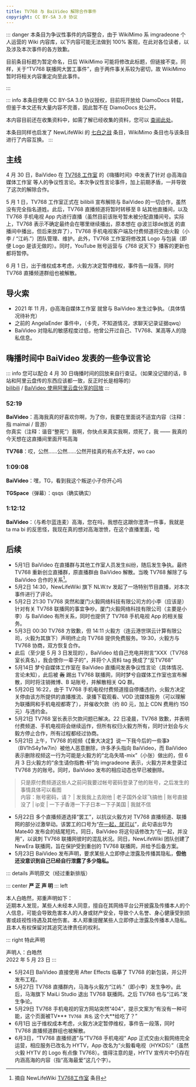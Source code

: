 ```yaml
---
title: TV768 与 BaiVideo 解除合作事件
copyright: CC BY-SA 3.0 协议
---
```


::: danger
本条目为争议性事件的内容整合，由于 WikiMimo 系 imgradeone 个人运营的 Wiki 内容库，以下内容可能无法做到 100% 客观，在此对各位读者，以及涉及本次事件的各方致歉。

目前条目标题为暂定命名，日后 WikiMimo 可能将修改此标题，但链接不变。同样，关于“TV768 联播网大罢工事件”，由于两件事关系较为密切，故 WikiMimo 暂时将相关内容重定向至此事件。
<!-- 鉴于本次事件逐步恶化，本条目的更新已经陷入瓶颈。（没有瓶颈了.png）
另外，WikiMimo 始终代表我的立场，我的 Wiki 和 NewLifeWiki 也只会在内容方面进行交流。我无权干涉 NewLifeWiki 方的立场，也无力保证事实最后会被传播成什么样子，但，WikiMimo 将始终坚信“事实派”。
我已经（？）尽最大努力在这篇条目中照顾到 BaiVideo 和 TV768 的看法了，剩下的事情就只能交由各位评判了。 -->
:::

::: info
本条目使用 CC BY-SA 3.0 协议授权，目前将开放给 DiamoDocs 转载，但鉴于本文还有大量内容不完善，因此暂不在 DiamoDocs 处公开。

本内容目前还在收集资料中，如需了解已经收集的资料，您可以 [查阅此处](https://github.com/imgradeone/wikimimo/blob/preview/docs/web-fair/event/tv768-baiv.md?plain=1)。

本条目同样也启发了 NewLifeWiki 的 [七白之战](https://newlifewiki.miraheze.org/wiki/七白之战) 条目，WikiMimo 条目也与该条目进行了内容互换。<!-- （可是，我用的是 CC **BY**-SA 协议啊喂，你们那边基于我的条目做更改，好歹也给个标注吧？！） -->
:::

## 主线

4 月 30 日，BaiVideo 在 [TV768 工作室](/tv-broadcasting/self-media/tv768-studio.md) 的《嗨播时间》中发表了针对 @高海自媒体工作室 等人的争议性言论。本次争议性言论事件，加上前期矛盾，一并导致了这次的解除合作。

5 月 1 日，TV768 工作室正式在 bilibili 宣布解除与 BaiVideo 的一切合作，虽然没有完全指名道姓。此后，TV768 直播频道将暂时转移至 B 站其他直播间，以及 TV768 手机电视 App 内进行直播（虽然目前该账号暂未被分配直播间号。实际上，TV768 表示不确定最终会在哪里继续播出，原本想在 @波兰球de放送 的直播间中播出，但后来放弃了），TV768 手机电视客户端及付费频道将交由火毅（小李 / “江屿.”）团队管理、维护。此外，TV768 工作室将修改其 Logo 与包装（即便 Logo 是该无做的）。同时，YouTube 账号运营与《768 说天下》播客的更新也都将暂停。

6 月 1 日，出于维权成本考虑，火毅方决定暂停维权，事件告一段落，同时 TV768 直播频道群组也被解散。

## 导火索

- 2021 年 11 月，@高海自媒体工作室 就曾与 BaiVideo 发生过争执。（具体情况待补充）
- 之前的 AngelaEnder 事件中，（卡壳，不知道情况，求聊天记录证据qwq）
- BaiVideo 对隐私的敏感程度过低，他曾公开过自己、TV768、某高等人的隐私信息。

## 嗨播时间中 BaiVideo 发表的一些争议言论

::: info
您可以配合 4 月 30 日嗨播时间的回放来自行查证。（如果没记错的话，B 站和阿里云盘传的东西应该都一致，反正时长是相等的）  
[bilibili](https://www.bilibili.com/video/BV1Tu411r78i) / [BaiVideo 使用阿里云盘分享的回放](https://www.aliyundrive.com/s/bpwXegkibQ9)
:::

### 52:19
**BaiVideo**：高海我真的好喜欢你啊，为了你，我要在里面说不适宜内容（注释：指 maimai / 音游）  
你真实（注释：谐音“整死”）我啊，你快点来真实我啊，烦死了，我 —— 我真的今天想在这直播间里面开骂高海

**TV768**：哎，公然……公然……公然开挂真的有点不太好，wo cao

### 1:09:08
**BaiVideo**：嘿，TG，看到我这个叛逆小子你开心吗

**TGSpace**（弹幕）：qsqs（确实确实）

### 1:12:12
**BaiVideo**：（与希尔蓝连麦）高海，您在吗，我想在这跟你澄清一件事，我就是 ta ma bi 的反思怪，我现在真的想对高海泄愤，在这个直播里面，哈

## 后续
- 5月1日 BaiVideo 在直播群与其他工作室人员发生纠纷，随后发生争执。最终 TV768 重新创立直播群，原直播群由 BaiVideo 解散。当晚 TV768 解除了与 BaiVideo 合作的关系[^1]。
- 5月2日 14:30，NewLifeWiki 旗下 NLW.tv 发起了一场特别节目直播，对本次事件进行了评论。
- 5月2日 21:30 TV768 突然和厦门火毅网络科技有限公司方的小李（应该是）针对有关 TV768 联播网的事宜争吵。厦门火毅网络科技有限公司（主要是小李）与 BaiVideo 有所关系，同时也提供了 TV768 手机电视 App 的相关服务。
- 5月3日 00:30 TV768 方致歉，但 14:11 火毅方（连云港世琪云计算有限公司，火毅为其旗下）声明终止向 TV768 提供免费服务。19:30，火毅方与 TV768 协商，双方恢复合作。
- 此后（至少是 5 月 3 日发现的），BaiVideo 给自己充电并附言“XXX（TV768 室长真名），我会恨你一辈子的”，并将个人资料 tag 换成了“反TV768”
- 5月14日 梦兮自媒体工作室在 BaiVideo 直播间发表争议性言论（具体情况、言论未知），此后被 ~~轰~~ 踢出 TV768 联播网，同时梦兮自媒体工作室也宣布解散，同时将注销微博、B 站账号，并解散相关 QQ 群。
- 5月20日 16:22，由于 TV768 手机电视付费频道擅自停播违约，火毅方决定关停由该方所提供的直播推流、录播下载观看、VOD 流媒体服务（可以理解为联播网和手机电视都寄了），并催收欠款（约 80 元，加上 CDN 费用约 150 元）与违约金。
- 5月21日 TV768 室长表示欠款问题已解决。22 日凌晨，TV768 致歉，并表明付费频道、手机电视将会继续运作，但所有权归火毅方所有，同时计划会与火毅方停止合作，所有过程都经过协商。
- 5月21日<Badge text="事件存疑" /> 上午，TV768 的视频《【重大决定】说一下我今后的一些事》（BV1hS4y1w7in）被他人恶意删除，许多矛头指向 BaiVideo，而 BaiVideo 表示删除视频这一行为可能是火毅方的“北岛失晴-mix”（小张）做出的，但 6 月 3 日火毅方的“余生请你指教-轩”向 imgradeone 表示，火毅方并未登录过 TV768 方的账号。同时，BaiVideo 发布的相应动态也早已被删除。

> 只是原付费频道这些人之前问我要过帐号密码登录了他的账号，之后发生的事情具体可以看图  
> 内容：账号密码，请？ | 发我我上去刚他 | 老子国外全球飞搞他 | 账号直接没了 | ip变 | 一下子香港一下子日本一下子美国 | 我就不信

- 5月22日 多个直播频道选择“罢工”，以抗议火毅方对 TV768 直播频道、联播网的部分过激举动。该罢工的口号为“[在一起，就可以](/web-fair/chaos/huawei-together.md)”，此句语出华为 Mate40 发布会的结尾短片。同日，BaiVideo 将这句话修改为“在一起，并没用”，以讽刺 TV768 联播网彼时的混乱状况。同日，NewLifeWiki 团队创建了 NewEra 联播网，旨在保护受到重创的 TV768 联播网，并给予后备方案。
- 5月23日 BaiVideo 发布声明，要求某些人立即停止泄露及传播其隐私，**但他还没意识到自己已经自行泄露了多少隐私。**

::: details 声明原文（经过重新排版）

::: center
**严 正 声 明**
::: left

本人白皓然，郑重声明如下：  
近期本人发现，某些人未经本人同意，擅自在其网络平台公开披露及传播本人的个人信息，可能会导致危害本人的人身或财产安全，导致个人名誉、身心健康受到损害或歧视性待遇及其他伤害。本人郑重提醒某些人立即停止泄露及传播本人隐私。且本人有权保留对其追究法律责任的权利。

::: right
特此声明

声明人：白皓然  
2022 年 5 月 23 日
:::

<!-- 5月24日 - 5月31日资料缺失 -->
- 5月24日 BaiVideo 直接使用 After Effects 临摹了 TV768 的新包装，并公开发布工程。
- 5月27日 TV768 直播群内，马海与火毅方“江屿.”（即小李）发生争吵。此后，马海旗下 MaiLi Studio 退出 TV768 联播网。之后 TV768 也与“江屿.”发生争论。
- 5月29日 TV768 手机电视的官方网站突然“404”，提示文案为“有没有一种可能，这个页面被TV\*\*\* `TV768 真名` 这个大\*\*给吃了？”
- 6月1日 出于维权成本考虑，火毅方决定暂停维权，事件告一段落，同时 TV768 直播频道群组也被解散。
- 6月3日，“TV768 直播频道”与“TV768 手机电视” App 正式交由火毅网络完全运营，相应服务已改名为 HYTV，App 改名为“火毅看电视（HYKDS）”（虽然火毅 HYTV 的 Logo 有点像 TV768）。值得注意的是，HYTV 宣传片中仍存在内涵高海的内容（指“高海最爱”这几个字）。

[^1]: 摘自 NewLifeWiki [TV768工作室](https://newlifewiki.miraheze.org/wiki/TV768工作室) 条目

<!-- 注释，目前大部分内容暂时放在注释 -->


<!-- 回放 52:49 对应现实时间 22:45 -->

<!-- 现实时间 23:05 应该对应 1:02:00 -->

<!-- @刺猬自媒体工作室 的视频确实有失偏颇，但这些言论的争议性仍旧存在 -->

<!-- 5 月 3 日 TV768 发布了有关新 Logo 与新包装的预告。本次新 Logo 依旧由该无制作。 -->
<!-- - 5月22日 20:20 火毅方的“北岛失晴-mix”由于在 QQ 中发表涉嫌违规言论被举报并封号。 -->
<!--  -->

